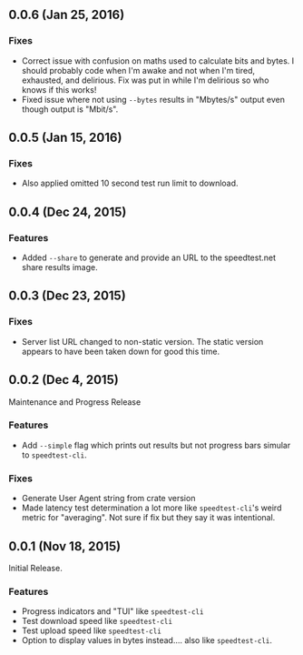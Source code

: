 ## 0.0.6 (Jan 25, 2016)

### Fixes

* Correct issue with confusion on maths used to calculate bits and bytes. I
  should probably code when I'm awake and not when I'm tired, exhausted, and
  delirious. Fix was put in while I'm delirious so who knows if this works!
* Fixed issue where not using `--bytes` results in "Mbytes/s" output even
  though output is "Mbit/s".

## 0.0.5 (Jan 15, 2016)

### Fixes

* Also applied omitted 10 second test run limit to download.

## 0.0.4 (Dec 24, 2015)

### Features

* Added `--share` to generate and provide an URL to the speedtest.net share
  results image.

## 0.0.3 (Dec 23, 2015)

### Fixes

* Server list URL changed to non-static version. The static version appears to
  have been taken down for good this time.


## 0.0.2 (Dec 4, 2015)

Maintenance and Progress Release

### Features

* Add `--simple` flag which prints out results but not progress bars simular to
  `speedtest-cli`.

### Fixes

* Generate User Agent string from crate version
* Made latency test determination a lot more like `speedtest-cli`'s weird
  metric for "averaging". Not sure if fix but they say it was intentional.


## 0.0.1 (Nov 18, 2015)

Initial Release.

### Features

* Progress indicators and "TUI" like `speedtest-cli`
* Test download speed like `speedtest-cli`
* Test upload speed like `speedtest-cli`
* Option to display values in bytes instead.... also like `speedtest-cli`.
